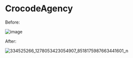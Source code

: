 # CrocodeAgency

Before:

![image](https://user-images.githubusercontent.com/121975087/223851524-7685f45e-9199-4d10-99f7-ce9e6ea2123a.png)

After:

![334525266_1278053423054907_8518175987663441601_n](https://user-images.githubusercontent.com/121975087/224175676-19f20851-b0b8-4147-92d1-cac317dc3e88.jpg)

